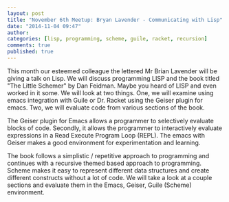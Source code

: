```yaml
---
layout: post
title: "November 6th Meetup: Bryan Lavender - Communicating with Lisp"
date: "2014-11-04 09:47"
author:
categories: [lisp, programming, scheme, guile, racket, recursion]
comments: true
published: true
---
```


This month our esteemed colleague the lettered Mr Brian Lavender will be giving a talk on Lisp.  We will discuss programming LISP and the book titled "The Little Schemer" by Dan Feidman.  Maybe you heard of LISP and even worked in it some. We will look at two things. One, we will examine using emacs integration with Guile or Dr. Racket using the Geiser plugin for emacs. Two, we will evaluate code from various sections of the book.

The Geiser plugin for Emacs allows a programmer to selectively evaluate blocks of code. Secondly, it allows the programmer to interactively evaluate expressions in a Read Execute Program Loop (REPL). The emacs with Geiser makes a good environment for experimentation and learning.

The book follows a simplistic / repetitive approach to programming and continues with a recursive themed based approach to programming. Scheme makes it easy to represent different data structures and create different constructs without a lot of code. We will take a look at a couple sections and evaluate them in the Emacs, Geiser, Guile (Scheme) environment.  

